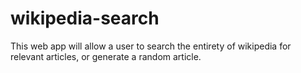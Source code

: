 # wikipedia-search
This web app will allow a user to search the entirety of wikipedia for relevant articles, or generate a random article.
